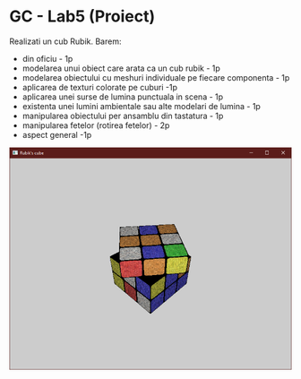 # GC - Lab5 (Proiect)

Realizati un cub Rubik. 
Barem:
- din oficiu - 1p
- modelarea unui obiect care arata ca un cub rubik - 1p
- modelarea obiectului cu meshuri individuale pe fiecare componenta  - 1p
- aplicarea de texturi colorate pe cuburi -1p
- aplicarea unei surse de lumina punctuala in scena - 1p
- existenta unei lumini ambientale sau alte modelari de lumina - 1p
- manipularea obiectului per ansamblu din tastatura - 1p
- manipularea fetelor (rotirea fetelor) - 2p 
- aspect general -1p

<p align="center">
    <img src="README_Resources/ss-01.png"/>
</p>